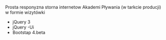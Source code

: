 Prosta responyzna storna internetow Akademi Pływania (w tarkcie producji) w formie wizytówki
- jQuery 3
- jQuery -Ui
- Bootstap 4.beta

